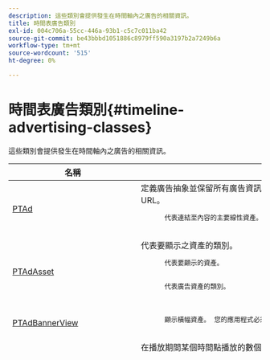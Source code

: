 ```yaml
---
description: 這些類別會提供發生在時間軸內之廣告的相關資訊。
title: 時間表廣告類別
exl-id: 004c706a-55cc-446a-93b1-c5c7c011ba42
source-git-commit: be43bbbd1051886c8979ff590a3197b2a7249b6a
workflow-type: tm+mt
source-wordcount: '515'
ht-degree: 0%

---
```


# 時間表廣告類別{#timeline-advertising-classes}

這些類別會提供發生在時間軸內之廣告的相關資訊。

<table frame="all" colsep="1" rowsep="1" id="table_1A59E777BA99466793D586286F19E933"> 
 <thead> 
  <tr rowsep="1"> 
   <th colname="1" class="entry"> 名稱 </th> 
   <th colname="2" class="entry"> 說明 </th> 
  </tr> 
 </thead>
 <tbody> 
  <tr rowsep="1"> 
   <td colname="1"><a href="https://help.adobe.com/en_US/primetime/api/psdk/appledoc/Classes/PTAd.html" format="html" scope="external"> PTAd</a> </td> 
   <td colname="2">定義廣告抽象並保留所有廣告資訊的類別。 它由唯一ID、持續時間和MediaResource定義。 MediaResource包含實際廣告內容所在的URL。 
    <pre>
      代表連結至內容的主要線性資產。 它可選擇包含一系列必須隨線性資產一起顯示的隨附資產。
    </pre> </td> 
  </tr> 
  <tr rowsep="1"> 
   <td colname="1"> <a href="https://help.adobe.com/en_US/primetime/api/psdk/appledoc/Classes/PTAdAsset.html" format="html" scope="external"> PTAdAsset</a> </td> 
   <td colname="2">代表要顯示之資產的類別。 
    <pre>
      代表要顯示的資產。
    </pre> 
    <pre>
      代表廣告資產的類別。
    </pre> </td> 
  </tr> 
  <tr rowsep="1"> 
   <td colname="1"><a href="https://help.adobe.com/en_US/primetime/api/psdk/appledoc/Classes/PTAdBannerView.html" format="html" scope="external"> PTAdBannerView</a> </td> 
   <td colname="2">
    <pre>
      顯示橫幅資產。 您的應用程式必須建立此公用程式類別的新執行個體、設定橫幅資產，並將其新增至檢視。 橫幅的曝光和點選追蹤功能是由此類別內部管理。
    </pre> </td> 
  </tr> 
  <tr rowsep="1"> 
   <td colname="1"> <a href="https://help.adobe.com/en_US/primetime/api/psdk/appledoc/Classes/PTAdBreak.html" format="html" scope="external"> PTAdBreak</a> </td> 
   <td colname="2">在播放期間某個時間點播放的數個廣告上提供統一檢視的類別。 
    <pre>
      代表插入內容中的連續廣告順序。
    </pre> </td> 
  </tr> 
  <tr rowsep="1"> 
   <td colname="1"> <a href="https://help.adobe.com/en_US/primetime/api/psdk/appledoc/Classes/PTAdClick.html" format="html" scope="external"> PTAdClick</a> </td> 
   <td colname="2">代表與資產相關聯之點選例項的類別。 此執行個體包含點進URL和標題的相關資訊，可用於向使用者提供其他資訊。 
    <pre>
      代表與資產相關聯的點選執行個體。 此執行個體包含點進URL和標題的相關資訊，可用於向使用者提供其他資訊。
    </pre> </td> 
  </tr> 
  <tr rowsep="1"> 
   <td colname="1"><a href="https://help.adobe.com/en_US/primetime/api/psdk/appledoc/Classes/PTAdPolicyInfo.html" format="html" scope="external"> PTAdPolicyInfo</a> </td> 
   <td colname="2"> 定義AdPolicySelector API呼叫屬性的通訊協定。 這些屬性提供強制實行每個廣告行為的內容。 </td> 
  </tr> 
  <tr rowsep="1"> 
   <td colname="1">ptadPolicySelector</td> 
   <td colname="2"> 用於強制實施廣告行為的廣告原則選擇器通訊協定。 應用程式可以透過實作所有必要的方法或擴充現有的預設原則選擇器類別來自訂特定行為，來符合此通訊協定。 </td> 
  </tr> 
  <tr rowsep="1"> 
   <td colname="1"> PTAd時間軸</td> 
   <td colname="2"> 代表內容中分行時間軸的類別。 </td> 
  </tr> 
  <tr rowsep="1"> 
   <td colname="1"> 
    <pre>
     <a href="https://help.adobe.com/en_US/primetime/api/psdk/appledoc/Classes/PTContentResolver.html" format="html" scope="external"> PTContentResolver</a> 類別， 
     <a href="https://help.adobe.com/en_US/primetime/api/psdk/appledoc/Protocols/PTContentResolver.html" format="html" scope="external"> PTContentResolver</a> 通訊協定
    </pre> </td> 
   <td colname="2"> 在Adobe Primetime廣告決策程式中處理廣告解析部分的類別。 </td> 
  </tr> 
  <tr rowsep="1"> 
   <td colname="1"><a href="https://help.adobe.com/en_US/primetime/api/psdk/appledoc/Protocols/PTContentResolverDelegate.html" format="html" scope="external"> PTContentResolverDelegate</a> </td> 
   <td colname="2"> 說明自訂內容解析器( <span class="codeph"> PTContentResolver</span> )應該使用向委派通訊內容解析的狀態。 </td> 
  </tr> 
  <tr rowsep="0"> 
   <td colname="1"> <a href="https://help.adobe.com/en_US/primetime/api/psdk/appledoc/Constants/PTPlacementType.html" format="html" scope="external"> PTPlacementType</a> </td> 
   <td colname="2">抽象位置資訊請求的類別。 每個已解析廣告都必須附加一個版位資訊。 位置資訊說明廣告在時間軸上的放置位置。 其中包含下列資訊： 
    <ul id="ul_A9105A78F0C24488BCD5E3F2EE62A3EE"> 
     <li id="li_01E968A4330D4B40BA1EB6F4A6000FFD">位置位置（以毫秒為單位） </li> 
     <li id="li_A3DC9498BEE14FBA9E7A5D26874F3984">位置型別（前段、中段或後段） </li> 
     <li id="li_4B9094DD318B4792854A377CC6064232">即將取代之主要內容區塊的持續時間 </li> 
    </ul> </td> 
  </tr> 
 </tbody> 
</table>
